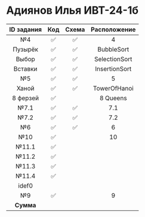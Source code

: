 # Адиянов Илья ИВТ-24-1б  
| ID задания | Код | Схема | Расположение |                                                 
| :----: | :----: | :----: | :----: |
| №4 | ✅ | ✅ | 4 |
| Пузырёк | ✅ | ✅ | BubbleSort |
| Выбор | ✅ | ✅ | SelectionSort |
| Вставки | ✅ | ✅ | InsertionSort |
| №5 | ✅ | ✅ | 5 |
| Ханой | ✅ | ✅ | TowerOfHanoi |
| 8 ферзей | ✅ |  | 8 Queens |
| №7.1 | ✅ | ✅ | 7.1 |
| №7.2 | ✅ | ✅ | 7.2 |
| №6 | ✅ | ✅ | 6 |
| №10 | ✅ |  | 10 |
| №11.1 | ✅ |  |  |
| №11.2 | ✅ |  |  |
| №11.3 | ✅ |  |  |
| №11.4 | ✅ |  |  |
| idef0 |  |  |  |
| №9 | ✅ |  | 9 |
| **Сумма** |  |  |  |
